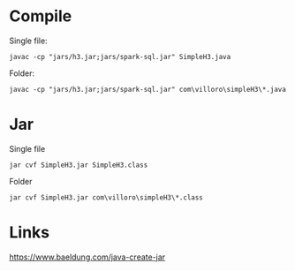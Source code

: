 # Compile
Single file:

	javac -cp "jars/h3.jar;jars/spark-sql.jar" SimpleH3.java

Folder:

	javac -cp "jars/h3.jar;jars/spark-sql.jar" com\villoro\simpleH3\*.java

# Jar
Single file

	jar cvf SimpleH3.jar SimpleH3.class

Folder

	jar cvf SimpleH3.jar com\villoro\simpleH3\*.class

# Links
https://www.baeldung.com/java-create-jar



